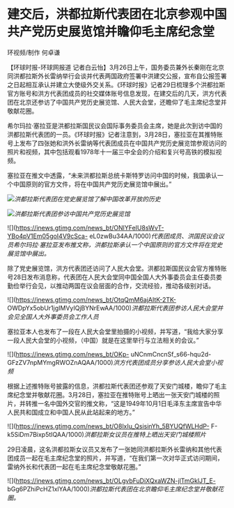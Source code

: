 # 建交后，洪都拉斯代表团在北京参观中国共产党历史展览馆并瞻仰毛主席纪念堂

环视频/制作 何卓谦

【环球时报-环球网报道
记者白云怡】3月26日上午，国务委员兼外长秦刚在北京同洪都拉斯外长雷纳举行会谈并代表两国政府签署中洪建交公报，宣布自公报签署之日起相互承认并建立大使级外交关系。《环球时报》记者29日梳理多个洪都拉斯官方账号和洪方代表团成员的社交媒体账号信息发现，在建交后的几天，洪方代表团在北京还参访了中国共产党历史展览馆、人民大会堂，还瞻仰了毛主席纪念堂并敬献花圈。

希尔玛拉·塞拉亚是洪都拉斯国民议会国际事务委员会主席，她是此次到访中国的洪都拉斯代表团的一员。《环球时报》记者注意到，3月28日，塞拉亚在其推特账号上发布了四张她和洪外长雷纳等代表团成员在中国共产党历史展览馆参观访问的照片和视频，其中包括观看1978年十一届三中全会的介绍和复兴号高铁的模拟视频。

塞拉亚在推文中透露，“未来洪都拉斯总统卡斯特罗访问中国的时候，我国承认一个中国原则的官方文件，将在中国共产党历史展览馆中展出。”

![](https://inews.gtimg.com/news_bt/Om0PGGam79UXge8R1UDt1xt55ZghFYaD95Pbme9ZcsL7YAA/1000)_洪都拉斯代表团在党史展览馆了解中国改革开放的历史_

![](https://inews.gtimg.com/news_bt/OVIWeoAzgFSO4lCUNFKbNWMU2UjUmrycBszESaE6f94LcAA/1000)_洪都拉斯代表团参访中国共产党历史展览馆_

![](https://inews.gtimg.com/news_bt/ONlYFeIU8sWvT-YBo4pV1Em05goI4V9cSca-
eL0zwBu34AA/1000)_代表团成员、洪国民议会议员希尔玛拉·塞拉亚发布推文称，洪都拉斯承认一个中国原则的官方文件将在党史展览馆中展出。_

除了党史展览馆，洪方代表团还访问了人民大会堂。洪都拉斯国民议会官方推特账号28日发布消息称，代表团在人民大会堂同中国全国人大外事委员会主任委员娄勤俭举行会见，以推动两国在议会层面的合作，交流经验，推动各级别对话。

![](https://inews.gtimg.com/news_bt/OtqQmM6ajAItK-2TK-
OWDpYx5obUr1jgIMVyIQjBYNrEwAA/1000)_洪都拉斯代表团参访人民大会堂并会见全国人大外事委员会工作人员_

塞拉亚本人也发布了一段在人民大会堂里拍摄的小视频，并写道，“我给大家分享一段人民大会堂的小视频，（中国）就是在这里举行与立法相关的会议。”

![](https://inews.gtimg.com/news_bt/OKp-
uNCnmCncnSf_s66-hqu2d-GFzZV7npMYmgRWOZnAQAA/1000)_洪方代表团成员分享参访人民大会堂小视频_

根据上述推特账号披露的信息，洪都拉斯代表团还参观了天安门城楼，瞻仰了毛主席纪念堂并敬献花圈。3月28日，塞拉亚在推特账号上晒出一张天安门城楼的照片，并转推一名中国外交官的推文称，“这是1949年10月1日毛泽东主席宣告中华人民共和国成立和中国人民从此站起来的地方。”

![](https://inews.gtimg.com/news_bt/O8lxIu_QsisinYh_5BYUQfWLHdP-
F-k5SiDm7Bixp5tIQAA/1000)_洪都拉斯女议员在推特上晒出天安门城楼照片_

29日凌晨，这名洪都拉斯女议员又发布了一张她同洪都拉斯外长雷纳和其他代表团成员一起在毛主席纪念堂的照片，并写道，“在我们第一次对华正式访问期间，雷纳外长和代表团一起在毛主席纪念堂敬献花圈。”

![](https://inews.gtimg.com/news_bt/OLgvbFuDiXQxaWZN-jlTmGklJT_E-
bGg6PZhiPcHZ1xlYAA/1000)_洪都拉斯代表团在北京瞻仰毛主席纪念堂并敬献花圈。_

